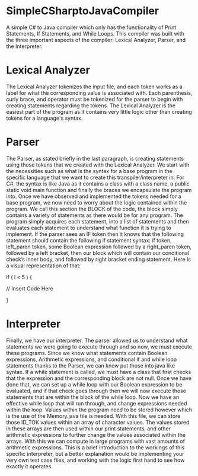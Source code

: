# SimpleCSharptoJavaCompiler
A simple C# to Java compiler which only has the functionality of Print Statements, If Statements, and While Loops. This compiler was built with the three important aspects of the compiler: Lexical Analyzer, Parser, and the Interpreter. 
# Lexical Analyzer
The Lexical Analyzer tokenizes the input file, and each token works as a label for what the corresponding value is associated with. Each parenthesis, curly brace, and operator must be tokenized for the parser to begin with creating statements regarding the tokens. The Lexical Analyzer is the easiest part of the program as it contains very little logic other than creating tokens for a language's syntax. 
# Parser
The Parser, as stated briefly in the last paragraph, is creating statements using those tokens that we created with the Lexical Analyzer. We start with the necessities such as what is the syntax for a base program in the specific language that we want to create this transpiler/interpreter in. For C#, the syntax is like Java as it contains a class with a class name, a public static void main function and finally the braces we encapsulate the program into. Once we have observed and implemented the tokens needed for a base program, we now need to worry about the logic contained within the program. We call this section the BLOCK of the code, the block simply contains a variety of statements as there would be for any program. The program simply acquires each statement, into a list of statements and then evaluates each statement to understand what function it is trying to implement. If the parser sees an IF token then it knows that the following statement should contain the following if statement syntax: if token, left_paren token, some Boolean expression followed by a right_paren token, followed by a left bracket, then our block which will contain our conditional check’s inner body, and followed by right bracket ending statement. Here is a visual representation of that:

if ( i < 5 ) {

// Insert Code Here

}

# Interpreter
Finally, we have our interpreter. The parser allowed us to understand what statements we were going to execute through and so now, we must execute these programs. Since we know what statements contain Boolean expressions, Arithmetic expressions, and conditional if and while loop statements thanks to the Parser, we can know put those into java like syntax. If a while statement is called, we must have a class that first checks that the expression and the corresponding block are not null. Once we have done that, we can set up a while loop with our Boolean expression to be evaluated, and if that check goes through then we will now execute those statements that are within the block of the while loop. Now we have an effective while loop that will run through, and change expressions needed within the loop. Values within the program need to be stored however which is the use of the Memory.java file is needed. With this file, we can store those ID_TOK values within an array of character values. The values stored in these arrays are then used within our print statements, and other arithmetic expressions to further change the values associated within the arrays. With this we can compute in large programs with vast amounts of arithmetic expressions. This is a brief introduction to the workings of this specific interpreter, but a better explanation would be implementing your very own test case files, and working with the logic first hand to see how exactly it operates.
